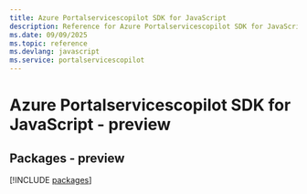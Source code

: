 ```yaml
---
title: Azure Portalservicescopilot SDK for JavaScript
description: Reference for Azure Portalservicescopilot SDK for JavaScript
ms.date: 09/09/2025
ms.topic: reference
ms.devlang: javascript
ms.service: portalservicescopilot
---
```

# Azure Portalservicescopilot SDK for JavaScript - preview
## Packages - preview
[!INCLUDE [packages](portalservicescopilot-index.md)]